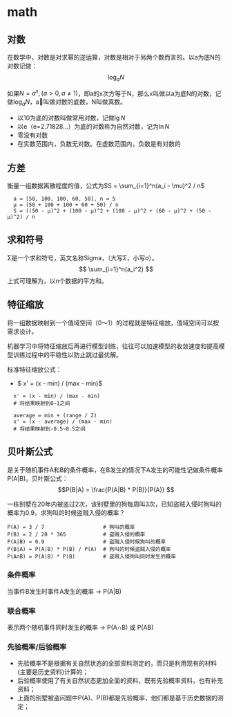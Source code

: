 # math

## 对数
在数学中，对数是对求幂的逆运算，对数是相对于另两个数而言的。以a为底N的对数记做：
$$\log_{a}N$$

如果$N = a^x, (a>0, a \ne 1)$，即a的x次方等于N，那么x叫做以a为底N的对数，记做$\log_{a}N$，a叫做对数的底数，N叫做真数。

- 以10为底的对数叫做常用对数，记做$\lg N$
- 以e（e=2.71828...）为底的对数称为自然对数，记为$\ln N$
- 零没有对数
- 在实数范围内，负数无对数。在虚数范围内，负数是有对数的

## 方差
衡量一组数据离散程度的值，公式为$S = \sum_{i=1}^n(a_i - \mu)^2 / n$
```
  a = [50, 100, 100, 60, 50], n = 5
  μ = (50 + 100 + 100 + 60 + 50) / n
  S = ((50 - μ)^2 + (100 - μ)^2 + (100 - μ)^2 + (60 - μ)^2 + (50 - μ)^2) / n
```

## 求和符号
Σ是一个求和符号，英文名称Sigma，（大写Σ，小写σ）。
$$ \sum_{i=1}^n(a_i^2) $$
上式可理解为，以n个数据的平方和。

## 特征缩放
将一组数据映射到一个值域空间（0～1）的过程就是特征缩放，值域空间可以按需求设计。

机器学习中将特征缩放后再进行模型训练，往往可以加速模型的收敛速度和提高模型训练过程中的平稳性以防止跳过最优解。

标准特征缩放公式：
- $ x' = (x - min) / (max - min)$ 

```
  x' = (x - min) / (max - min)
  # 将结果映射到0~1之间

  average = min + (range / 2)
  x' = (x - average) / (max - min)
  # 将结果映射到-0.5~0.5之间
```

## 贝叶斯公式
是关于随机事件A和B的条件概率，在B发生的情况下A发生的可能性记做条件概率P(A|B)。贝叶斯公式：
$$P(B|A) = \frac{P(A|B) * P(B)}{P(A)} $$

一栋别墅在20年内被盗过2次，该别墅里的狗每周叫3次，已知盗贼入侵时狗叫的概率为0.9，求狗叫的时候盗贼入侵的概率？
```
P(A) = 3 / 7                   # 狗叫的概率
P(B) = 2 / 20 * 365            # 盗贼入侵的概率
P(A|B) = 0.9                   # 盗贼入侵时候狗叫的概率
P(B|A) = P(A|B) * P(B) / P(A)  # 狗叫的时候盗贼入侵的概率
P(A∩B) = P(A|B) * P(B)         # 盗贼入侵狗叫同时发生的概率
```

### 条件概率
当事件B发生时事件A发生的概率 -> P(A|B)

### 联合概率 
表示两个随机事件同时发生的概率 -> P(A∩B) 或 P(AB)

### 先验概率/后验概率
- 先验概率不是根据有关自然状态的全部资料测定的，而只是利用现有的材料(主要是历史资料)计算的；
- 后验概率使用了有关自然状态更加全面的资料，既有先验概率资料，也有补充资料；
- 上面的别墅被盗问题中P(A)、P(B)都是先验概率，他们都是基于历史数据的测定；